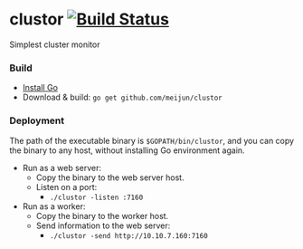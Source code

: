 # clustor [![Build Status](https://travis-ci.org/meijun/clustor.svg?branch=master)](https://travis-ci.org/meijun/clustor)
Simplest cluster monitor

### Build
- [Install Go](https://golang.org/doc/install)
- Download & build: `go get github.com/meijun/clustor`

### Deployment

The path of the executable binary is `$GOPATH/bin/clustor`,
and you can copy the binary to any host, without installing Go environment again.

- Run as a web server:
  - Copy the binary to the web server host.
  - Listen on a port:
    - `./clustor -listen :7160`
- Run as a worker:
  - Copy the binary to the worker host.
  - Send information to the web server:
    - `./clustor -send http://10.10.7.160:7160`
